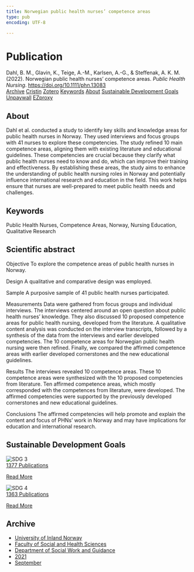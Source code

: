 ```yaml
---
title: Norwegian public health nurses’ competence areas
type: pub
encoding: UTF-8

---
```

<h1>Publication</h1>
<article id="csl-bib-container-D8LWLQ9J" class="csl-bib-container">
  <div class="csl-bib-body"> <div class="csl-entry">Dahl, B. M., Glavin, K., Teige, A.-M., Karlsen, A.-G., &#38; Steffenak, A. K. M. (2022). Norwegian public health nurses’ competence areas. <i>Public Health Nursing</i>. <a href="https://doi.org/10.1111/phn.13083">https://doi.org/10.1111/phn.13083</a></div> </div>
  <div class="csl-bib-buttons">
    <a href="#taxonomy-article-D8LWLQ9J" alt="archive" class="csl-bib-button">Archive</a>
    <a href="https://app.cristin.no/results/show.jsf?id=1930433" alt="Cristin" class="csl-bib-button">Cristin</a>
    <a href="http://zotero.org/groups/5881554/items/D8LWLQ9J" alt="Zotero" class="csl-bib-button">Zotero</a>
    <a href="#keywords-article-D8LWLQ9J" alt="keywords" class="csl-bib-button">Keywords</a>
    <a href="#about-article-D8LWLQ9J" alt="about_pub" class="csl-bib-button">About</a>
    <a href="#sdg-article-D8LWLQ9J" alt="sdg" class="csl-bib-button">Sustainable Development Goals</a>
    <a href="https://onlinelibrary.wiley.com/doi/pdfdirect/10.1111/phn.13083" alt="Unpaywall" class="csl-bib-button">Unpaywall</a>
    <a href="https://onlinelibrary.wiley.com/doi/pdfdirect/10.1111/phn.13083" alt="EZproxy" class="csl-bib-button">EZproxy</a>
  </div>
  <div id="csl-bib-meta-container-D8LWLQ9J"></div>
</article>
<div id="csl-bib-meta-D8LWLQ9J" class="csl-bib-meta">
  <article id="about-article-D8LWLQ9J" class="about_pub-article">
    <h1>About</h1>
    Dahl et al. conducted a study to identify key skills and knowledge areas for public health nurses in Norway. They used interviews and focus groups with 41 nurses to explore these competencies. The study refined 10 main competence areas, aligning them with existing literature and educational guidelines. These competencies are crucial because they clarify what public health nurses need to know and do, which can improve their training and effectiveness. By establishing these areas, the study aims to enhance the understanding of public health nursing roles in Norway and potentially influence international research and education in the field. This work helps ensure that nurses are well-prepared to meet public health needs and challenges.
  </article>
  <article id="keywords-article-D8LWLQ9J" class="keywords-article">
    <h1>Keywords</h1>
    Public Health Nurses, Competence Areas, Norway, Nursing Education, Qualitative Research
  </article>
  <article id="abstract-article-D8LWLQ9J" class="abstract-article">
    <h1>Scientific abstract</h1>
    Objective 
To explore the competence areas of public health nurses in Norway. 
 
Design 
A qualitative and comparative design was employed. 
 
Sample 
A purposive sample of 41 public health nurses participated. 
 
Measurements 
Data were gathered from focus groups and individual interviews. The interviews centered around an open question about public health nurses’ knowledge. They also discussed 10 proposed competence areas for public health nursing, developed from the literature. A qualitative content analysis was conducted on the interview transcripts, followed by a synthesis of the data from the interviews and earlier developed competencies. The 10 competence areas for Norwegian public health nursing were then refined. Finally, we compared the affirmed competence areas with earlier developed cornerstones and the new educational guidelines. 
 
Results 
The interviews revealed 10 competence areas. These 10 competence areas were synthesized with the 10 proposed competencies from literature. Ten affirmed competence areas, which mostly corresponded with the competences from literature, were developed. The affirmed competencies were supported by the previously developed cornerstones and new educational guidelines. 
 
Conclusions 
The affirmed competencies will help promote and explain the content and focus of PHNs’ work in Norway and may have implications for education and international research.
  </article>
  <article id="sdg-article-D8LWLQ9J" class="sdg-article">
    <h1>Sustainable Development Goals</h1>
    <div class="sdg-container"><div id="sdg3" class="sdg">
        <img src="{{< params subfolder >}}images/sdg/sdg03_en.png" class="image" alt="SDG 3">
        <div class="sdg-overlay">
          <a href="{{< params subfolder >}}en/archive/?sdg=3#archive" class="sdg-publication-count"><span>1377</span> Publications</a>
          <p><a href="https://sdgs.un.org/goals/goal3" class="sdg-read-more">Read More</a></p>
        </div>
      </div> <div id="sdg4" class="sdg">
        <img src="{{< params subfolder >}}images/sdg/sdg04_en.png" class="image" alt="SDG 4">
        <div class="sdg-overlay">
          <a href="{{< params subfolder >}}en/archive/?sdg=4#archive" class="sdg-publication-count"><span>1363</span> Publications</a>
          <p><a href="https://sdgs.un.org/goals/goal4" class="sdg-read-more">Read More</a></p>
        </div>
      </div></div>
  </article>
  <article id="taxonomy-article-D8LWLQ9J" class="taxonomy-article">
    <h1>Archive</h1>
    <ul>
      <li><a href="{{< params subfolder >}}en/archive/?key=3DCRN523">University of Inland Norway</a></li>
      <li><a href="{{< params subfolder >}}en/archive/?key=IDKFS3MX">Faculty of Social and Health Sciences</a></li>
      <li><a href="{{< params subfolder >}}en/archive/?key=CU4VFGCV">Department of Social Work and Guidance</a></li>
      <li><a href="{{< params subfolder >}}en/archive/?key=2C96K84E">2021</a></li>
      <li><a href="{{< params subfolder >}}en/archive/?key=2YTSACS2">September</a></li>
    </ul>
  </article>
</div>
